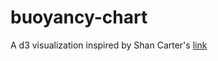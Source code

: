 # buoyancy-chart
A d3 visualization inspired by Shan Carter's [link](http://www.nytimes.com/interactive/2012/02/13/us/politics/2013-budget-proposal-graphic.html)
